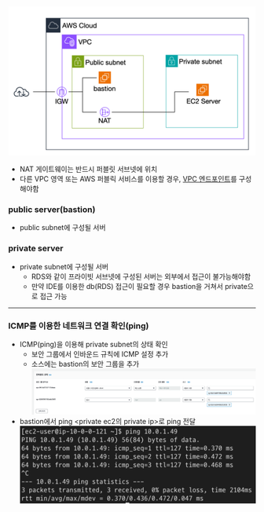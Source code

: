 ![](Users/navill/Documents/Obsidian%20Vault/Pasted%20image%2020240116221323.png)
- NAT 게이트웨이는 반드시 퍼블릿 서브넷에 위치
- 다른 VPC 영역 또는 AWS 퍼블릭 서비스를 이용할 경우, [VPC 엔드포인트](VPC%20엔드포인트.md)를 구성해야함

### public server(bastion)
- public subnet에 구성될 서버

### private server
- private subnet에 구성될 서버
	- RDS와 같이 프라이빗 서브넷에 구성된 서버는 외부에서 접근이 불가능해야함
	- 만약 IDE를 이용한 db(RDS) 접근이 필요할 경우 bastion을 거쳐서 private으로 접근 가능

---

### ICMP를 이용한 네트워크 연결 확인(ping)
- ICMP(ping)을 이용해 private subnet의 상태 확인
	- 보안 그룹에서 인바운드 규칙에 ICMP 설정 추가
	- 소스에는 bastion의 보안 그룹을 추가
	![](Users/navill/Documents/Obsidian%20Vault/Pasted%20image%2020240116183329.png)
- bastion에서 ping <private ec2의 private ip>로 ping 전달
	![](Users/navill/Documents/Obsidian%20Vault/Pasted%20image%2020240116183515.png)
